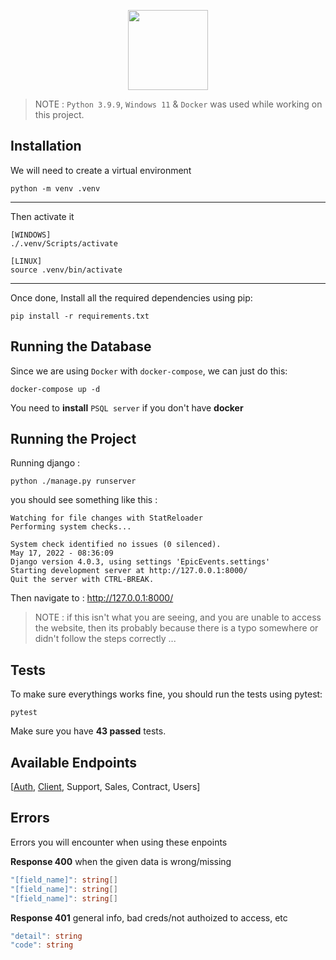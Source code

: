 <p align="center">
    <img height="128" src="https://user.oc-static.com/upload/2020/09/22/16007804386673_P10.png">
</p>

> NOTE : `Python 3.9.9`, `Windows 11` & `Docker` was used while working on this project.

## Installation

We will need to create a virtual environment

```
python -m venv .venv
```

---

Then activate it

```
[WINDOWS]
./.venv/Scripts/activate

[LINUX]
source .venv/bin/activate
```

---

Once done, Install all the required dependencies using pip:

```
pip install -r requirements.txt
```

## Running the Database

Since we are using `Docker` with `docker-compose`, we can just do this:

```
docker-compose up -d
```

You need to **install** ``PSQL server`` if you don't have **docker** 

## Running the Project

Running django :

```
python ./manage.py runserver
```

you should see something like this :

```
Watching for file changes with StatReloader
Performing system checks...

System check identified no issues (0 silenced).
May 17, 2022 - 08:36:09
Django version 4.0.3, using settings 'EpicEvents.settings'
Starting development server at http://127.0.0.1:8000/
Quit the server with CTRL-BREAK.
```

Then navigate to : http://127.0.0.1:8000/

> NOTE : if this isn't what you are seeing, and you are unable to access the website, then its probably because there is a typo somewhere or didn't follow the steps correctly ...

## Tests

To make sure everythings works fine, you should run the tests using pytest:

```
pytest
```


Make sure you have **43 passed** tests.


## Available Endpoints

[[Auth](docs%5CAuth.md), [Client](docs%5CClient.md), Support, Sales, Contract, Users]

## Errors

Errors you will encounter when using these enpoints

**Response 400** when the given data is wrong/missing
```cs
"[field_name]": string[]
"[field_name]": string[]
"[field_name]": string[]
```

**Response 401** general info, bad creds/not authoized to access, etc
```cs
"detail": string
"code": string
```

